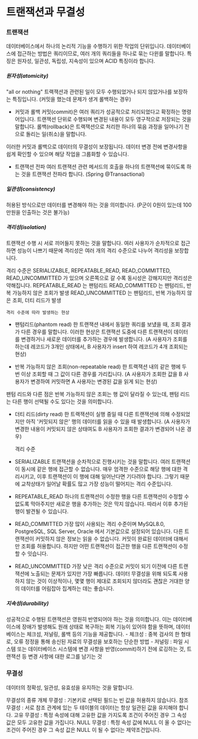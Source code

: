 # 트랜잭션과 무결성
### 트랜잭션
데이터베이스에서 하나의 논리적 기능을 수행하기 위한 작업의 단위입니다.
데이터베이스에 접근하는 방법은 쿼리이므로, 여러 개의 쿼리들을 하나로 묶는 다윈를 말합니다.
특징은 원자성, 일관성, 독립성, 지속성이 있으며 ACID 특징이라 합니다.

##### 원자성(atomicity)
"all or nothing"
트랙잭션과 관련된 일이 모두 수행되었거나 되지 않았거나를 보장하는 특징입니다.
(커밋을 했는데 문제가 생겨 롤백하는 경우)

- 커밋과 롤백
커밋(commit)은 여러 쿼리가 성공적으로 처리되었다고 확정하는 명령어입니다.
트랜잭션 단위로 수행되며 변경된 내용이 모두 영구적으로 저장되는 것을 말합니다.
롤백(rollback)은 트랙잭션으로 처리한 하나의 묶음 과정을 일어나기 전으로 돌리는 일(취소)을 말합니다.

이러한 커밋과 롤백으로 데이터의 무결성이 보장됩니다.
데이터 변경 전에 변경사항을 쉽게 확인할 수 있으며 해당 작업을 그룹화할 수 있습니다.

- 트랜잭션 전파
여러 트랜잭션 관련 메서드의 호출을 하나의 트랜잭션에 묶이도록 하는 것을 트랜잭션 전파라 합니다.
    (Spring @Transactional)

##### 일관성(consistency)
허용된 방식으로만 데이터를 변경해야 하는 것을 의미합니다.
(P군이 0원이 있는데 100만원을 인출하는 것은 불가능)

##### 격리성(isolation)
트랜잭션 수행 시 서로 끼어들지 못하는 것을 말합니다.
여러 사용자가 순차적으로 접근하면 성능이 나쁘기 때문에
격리성은 여러 개의 격리 수준으로 나누어 격리성을 보장합니다.

격리 수준은 SERIALIZABLE, REPEATABLE_READ, READ_COMMITTED, READ_UNCOMMITTED 가 있으며
오른쪽으로 갈 수록 동시성은 강해지지만 격리성은 약해집니다.
REPEATABLE_READ 는 팬텀리드
READ_COMMITTED 는 팬텀리드, 반복 가능하지 않은 조회가 발생
READ_UNCOMMITTED 는 팬텀리드, 반복 가능하지 않은 조회, 더티 리드가 발생

    격리 수준에 따라 발생하는 현상

- 팬텀리드(phantom read)
한 트랜잭션 내에서 동일한 쿼리를 보넀을 때, 조회 결과가 다른 경우를 말합니다.
이러한 현상은 트랜잭션 도중에 다른 트랜잭션이 데이터를 변경하거나 새로운 데이터를 추가하는 경우에 발생합니다.
  (A 사용자가 조회를 하는데 레코드가 3개인 상태에서, B 사용자가 insert 하여 레코드가 4개 조회되는 현상)

- 반복 가능하지 않은 조회(non-repeatable read)
한 트랙잭션 내의 같은 행에 두 번 이상 조회할 때 그 값이 다른 경우를 가리킵니다.
  (A 사용자가 조회한 값을 B 사용자가 변경하여 커밋하면 A 사용자는 변경된 값을 읽게 되는 현상)

팬텀 리드와 다른 점은 
반복 가능하지 않은 조회는 행 값이 달라질 수 있는데,
팬텀 리드는 다른 행이 선택될 수도 있다는 것을 의미합니다.

- 더티 리드(dirty read)
한 트랙잭션이 실행 중일 때 다른 트랜잭션에 의해 수정되었지만 아직 '커밋되지 않은' 행의 데이터를 읽을 수 있을 때 발생합니다.
  (A 사용자가 변경한 내용이 커밋되지 않은 상태여도 B 사용자가 조회한 결과가 변경되어 나온 경우)


    격리 수준

- SERIALIZABLE
트랜잭션을 순차적으로 진행시키는 것을 말합니다.
여러 트랜잭션이 동시에 같은 행에 접근할 수 없습니다.
매우 엄격한 수준으로 해당 행에 대한 격리시키고, 이후 트랜잭션이 이 행에 대해 일어난다면 기다려야 합니다.
그렇기 때문에 교착상태가 일어날 확률도 많고 가장 성능이 떨어지는 격리 수준입니다.

- REPEATABLE_READ
하나의 트랜잭션이 수정한 행을 다른 트랜잭션이 수정할 수 없도록 막아주지만 새로운 행을 추가하는 것은 막지 않습니다.
따라서 이후 추가된 행이 발견될 수 있습니다.

- READ_COMMITTED
가장 많이 사용되는 격리 수준이며 MySQL8.0, PostgreSQL, SQL Server, Oracle 에서 기본값으로 설정되어 있습니다.
다른 트랜잭션이 커밋하지 않은 정보는 읽을 수 없습니다.
커밋이 완료된 데이터에 대해서만 조회를 허용합니다.
하지만 어떤 트랜잭션이 접근한 행을 다른 트랜잭션이 수정할 수 잇습니다.

- READ_UNCOMMITTED
가장 낮은 격리 수준으로 커밋이 되기 이전에 다른 트랜잭션에 노출되는 문제가 있지만 가장 빠릅니다.
데이터 무결성을 위해 되도록 사용하지 않는 것이 이상적이나,
몇몇 행이 제대로 조회되지 않더라도 괜찮은 거대한 양의 데이터를 어림잡아 집계하는 데는 좋습니다.

##### 지속성(durability)
성공적으로 수행된 트랜잭션은 영원히 반영되어야 하는 것을 의미합니다.
이는 데이터베이스에 장애가 발생해도 원래 상태로 복구하는 회복 기능이 있어야 함을 뜻하며,
데이터베이스는 체크섬, 저널링, 롤백 등의 기능을 제공합니다.
    - 체크성 : 중복 검사의 한 형태로, 오류 정정을 통해 송신된 자료의 무결성을 보호하는 단순한 방법
    - 저널링 : 파일 시스템 또는 데이터베이스 시스템에 변경 사항을 반영(commit)하기 전에 로깅하는 것,
        트랜잭션 등 변경 사항에 대한 로그를 남기는 것

### 무결성
데이터의 정확성, 일관성, 유효성을 유지하는 것을 말합니다.

무결성의 종류
개체 무결성  : 기본키로 선택된 필드는 빈 값을 허용하지 않습니다.
참조 무결성  : 서로 참조 관계에 있는 두 테이블의 데이터는 항상 일관된 값을 유지해야 합니다.
고유 무결성  : 특정 속성에 대해 고유한 값을 가지도록 조건이 주어진 경우 그 속성 값은 모두 고유한 값을 가집니다.
NULL 무결성 : 특정 속성 값에 NULL 이 올 수 없다는 조건이 주어진 경우 그 속성 값은 NULL 이 될 수 없다는 제약조건입니다.
